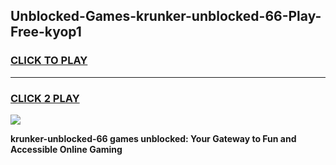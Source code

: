 
## Unblocked-Games-krunker-unblocked-66-Play-Free-kyop1
<h3>
<a href="https://premium76.site?title=krunker-unblocked-66&ref=20M">CLICK TO PLAY</a></h3>
<hr>

<h3>
<a href="https://premium76.site?title=krunker-unblocked-66&ref=20M">CLICK 2 PLAY</a>
  
</h3>

<a href="https://premium76.site?title=krunker-unblocked-66&ref=19M"><img src="https://clearcache.store/games.png"></a>


**krunker-unblocked-66 games unblocked: Your Gateway to Fun and Accessible Online Gaming**
